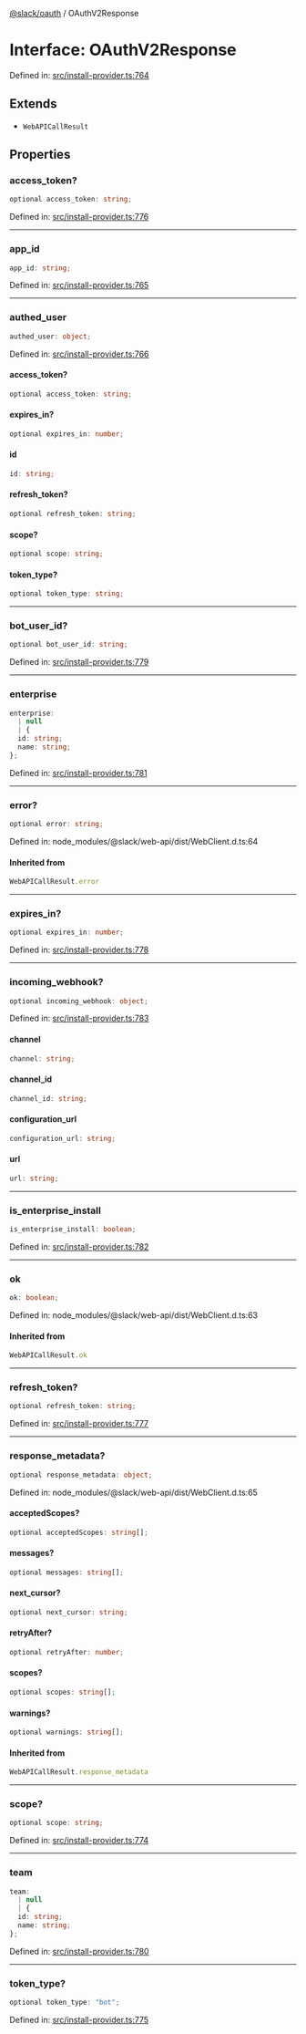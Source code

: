 [@slack/oauth](../index.md) / OAuthV2Response

# Interface: OAuthV2Response

Defined in: [src/install-provider.ts:764](https://github.com/slackapi/node-slack-sdk/blob/main/packages/oauth/src/install-provider.ts#L764)

## Extends

- `WebAPICallResult`

## Properties

### access\_token?

```ts
optional access_token: string;
```

Defined in: [src/install-provider.ts:776](https://github.com/slackapi/node-slack-sdk/blob/main/packages/oauth/src/install-provider.ts#L776)

***

### app\_id

```ts
app_id: string;
```

Defined in: [src/install-provider.ts:765](https://github.com/slackapi/node-slack-sdk/blob/main/packages/oauth/src/install-provider.ts#L765)

***

### authed\_user

```ts
authed_user: object;
```

Defined in: [src/install-provider.ts:766](https://github.com/slackapi/node-slack-sdk/blob/main/packages/oauth/src/install-provider.ts#L766)

#### access\_token?

```ts
optional access_token: string;
```

#### expires\_in?

```ts
optional expires_in: number;
```

#### id

```ts
id: string;
```

#### refresh\_token?

```ts
optional refresh_token: string;
```

#### scope?

```ts
optional scope: string;
```

#### token\_type?

```ts
optional token_type: string;
```

***

### bot\_user\_id?

```ts
optional bot_user_id: string;
```

Defined in: [src/install-provider.ts:779](https://github.com/slackapi/node-slack-sdk/blob/main/packages/oauth/src/install-provider.ts#L779)

***

### enterprise

```ts
enterprise: 
  | null
  | {
  id: string;
  name: string;
};
```

Defined in: [src/install-provider.ts:781](https://github.com/slackapi/node-slack-sdk/blob/main/packages/oauth/src/install-provider.ts#L781)

***

### error?

```ts
optional error: string;
```

Defined in: node\_modules/@slack/web-api/dist/WebClient.d.ts:64

#### Inherited from

```ts
WebAPICallResult.error
```

***

### expires\_in?

```ts
optional expires_in: number;
```

Defined in: [src/install-provider.ts:778](https://github.com/slackapi/node-slack-sdk/blob/main/packages/oauth/src/install-provider.ts#L778)

***

### incoming\_webhook?

```ts
optional incoming_webhook: object;
```

Defined in: [src/install-provider.ts:783](https://github.com/slackapi/node-slack-sdk/blob/main/packages/oauth/src/install-provider.ts#L783)

#### channel

```ts
channel: string;
```

#### channel\_id

```ts
channel_id: string;
```

#### configuration\_url

```ts
configuration_url: string;
```

#### url

```ts
url: string;
```

***

### is\_enterprise\_install

```ts
is_enterprise_install: boolean;
```

Defined in: [src/install-provider.ts:782](https://github.com/slackapi/node-slack-sdk/blob/main/packages/oauth/src/install-provider.ts#L782)

***

### ok

```ts
ok: boolean;
```

Defined in: node\_modules/@slack/web-api/dist/WebClient.d.ts:63

#### Inherited from

```ts
WebAPICallResult.ok
```

***

### refresh\_token?

```ts
optional refresh_token: string;
```

Defined in: [src/install-provider.ts:777](https://github.com/slackapi/node-slack-sdk/blob/main/packages/oauth/src/install-provider.ts#L777)

***

### response\_metadata?

```ts
optional response_metadata: object;
```

Defined in: node\_modules/@slack/web-api/dist/WebClient.d.ts:65

#### acceptedScopes?

```ts
optional acceptedScopes: string[];
```

#### messages?

```ts
optional messages: string[];
```

#### next\_cursor?

```ts
optional next_cursor: string;
```

#### retryAfter?

```ts
optional retryAfter: number;
```

#### scopes?

```ts
optional scopes: string[];
```

#### warnings?

```ts
optional warnings: string[];
```

#### Inherited from

```ts
WebAPICallResult.response_metadata
```

***

### scope?

```ts
optional scope: string;
```

Defined in: [src/install-provider.ts:774](https://github.com/slackapi/node-slack-sdk/blob/main/packages/oauth/src/install-provider.ts#L774)

***

### team

```ts
team: 
  | null
  | {
  id: string;
  name: string;
};
```

Defined in: [src/install-provider.ts:780](https://github.com/slackapi/node-slack-sdk/blob/main/packages/oauth/src/install-provider.ts#L780)

***

### token\_type?

```ts
optional token_type: "bot";
```

Defined in: [src/install-provider.ts:775](https://github.com/slackapi/node-slack-sdk/blob/main/packages/oauth/src/install-provider.ts#L775)
